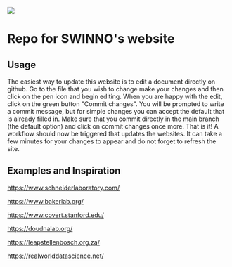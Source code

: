 ![](https://github.com/swinnoproject/website/actions/workflows/publish.yml/badge.svg)

# Repo for SWINNO's website

## Usage

The easiest way to update this website is to edit a document directly on github.
Go to the file that you wish to change make your changes and then click on the pen icon and begin editing.
When you are happy with the edit, click on the green button "Commit changes".
You will be prompted to write a commit message, but for simple changes you can accept the default that is already filled in.
Make sure that you commit directly in the main branch (the default option) and click on commit changes once more.
That is it!
A workflow should now be triggered that updates the websites.
It can take a few minutes for your changes to appear and do not forget to refresh the site.

## Examples and Inspiration

https://www.schneiderlaboratory.com/

https://www.bakerlab.org/

https://www.covert.stanford.edu/

https://doudnalab.org/

https://leapstellenbosch.org.za/

https://realworlddatascience.net/